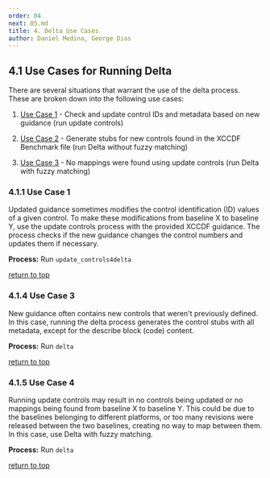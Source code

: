 ```yaml
---
order: 04
next: 05.md
title: 4. Delta Use Cases
author: Daniel Medina, George Dias
---
```


## 4.1 Use Cases for Running Delta

There are several situations that warrant the use of the delta process. These are broken down into the following use cases:

1. [Use Case 1](#411-use-case-1) - Check and update control IDs and metadata based on new guidance (run update controls)

3. [Use Case 2](#415-use-case-4) - Generate stubs for new controls found in the XCCDF Benchmark file (run Delta without fuzzy matching)

4. [Use Case 3](#414-use-case-3) - No mappings were found using update controls (run Delta with fuzzy matching)



### 4.1.1 Use Case 1

Updated guidance sometimes modifies the control identification (ID) values of a given control. To make these modifications from baseline X to baseline Y, use the update controls process with the provided XCCDF guidance. The process checks if the new guidance changes the control numbers and updates them if necessary.

**Process:** Run `update_controls4delta`

[return to top](#41-use-cases-for-running-delta)

### 4.1.4 Use Case 3

New guidance often contains new controls that weren't previously defined. In this case, running the delta process generates the control stubs with all metadata, except for the describe block (code) content.

**Process:** Run `delta`

[return to top](#41-use-cases-for-running-delta)

### 4.1.5 Use Case 4

Running update controls may result in no controls being updated or no mappings being found from baseline X to baseline Y. This could be due to the baselines belonging to different platforms, or too many revisions were released between the two baselines, creating no way to map between them. In this case, use Delta with fuzzy matching.

**Process:** Run `delta`

[return to top](#41-use-cases-for-running-delta)
